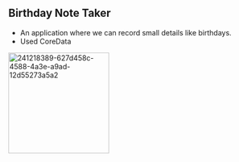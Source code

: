 ## Birthday Note Taker
- An application where we can record small details like birthdays.
- Used CoreData
<img width="200" alt="241218389-627d458c-4588-4a3e-a9ad-12d55273a5a2" src="https://github.com/sevvalmertoglu/Birthday-Note-Taker/assets/79595517/f1698a2a-1b0f-4d88-9d0c-814a1177aa62">

